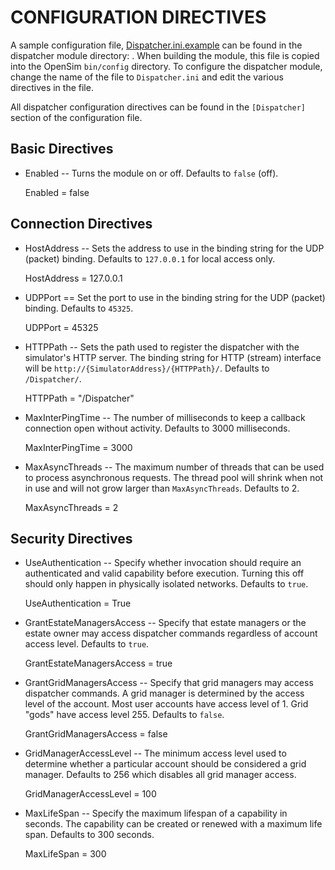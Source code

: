 # CONFIGURATION DIRECTIVES #

A sample configuration file, [Dispatcher.ini.example](../modules/dispatcher/Dispatcher.ini.example)
can be found in the dispatcher module directory: . When building the
module, this file is copied into the OpenSim `bin/config` directory. To
configure the dispatcher module, change the name of the file to
`Dispatcher.ini` and edit the various directives in the file.

All dispatcher configuration directives can be found in the
`[Dispatcher]` section of the configuration file. 

## Basic Directives ##

* Enabled -- Turns the module on or off. Defaults to `false` (off).

    Enabled = false
    
## Connection Directives ##

* HostAddress -- Sets the address to use in the binding string for the
  UDP (packet) binding. Defaults to `127.0.0.1` for local access only.

    HostAddress = 127.0.0.1

* UDPPort == Set the port to use in the binding string for the UDP
(packet) binding. Defaults to `45325`. 

    UDPPort = 45325

* HTTPPath -- Sets the path used to register the dispatcher with the
  simulator's HTTP server. The binding string for HTTP (stream)
  interface will be `http://{SimulatorAddress}/{HTTPPath}/`. Defaults to
  `/Dispatcher/`. 

    HTTPPath = "/Dispatcher"

* MaxInterPingTime -- The number of milliseconds to keep a callback
connection open without activity. Defaults to 3000 milliseconds.

    MaxInterPingTime = 3000

* MaxAsyncThreads -- The maximum number of threads that can be used to
process  asynchronous requests. The thread pool will shrink when not in
use and will not grow larger than `MaxAsyncThreads`. Defaults to 2.

    MaxAsyncThreads = 2

## Security Directives ##

* UseAuthentication -- Specify whether invocation should require an
authenticated and valid capability before execution. Turning this off
should only happen in physically isolated networks. Defaults to `true`.

    UseAuthentication = True

* GrantEstateManagersAccess -- Specify that estate managers or the
estate owner may access dispatcher commands regardless of account access
level. Defaults to `true`.

    GrantEstateManagersAccess = true

* GrantGridManagersAccess -- Specify that grid managers may access
dispatcher commands. A grid manager is determined by the access level of
the account. Most user accounts have access level of 1. Grid "gods" have
access level 255. Defaults to `false`.

    GrantGridManagersAccess = false

* GridManagerAccessLevel -- The minimum access level used to determine
whether a particular account should be considered a grid
manager. Defaults to 256 which disables all grid manager access.

    GridManagerAccessLevel = 100

* MaxLifeSpan -- Specify the maximum lifespan of a capability in
seconds. The capability can be created or renewed with a maximum life
span. Defaults to 300 seconds.

    MaxLifeSpan = 300
